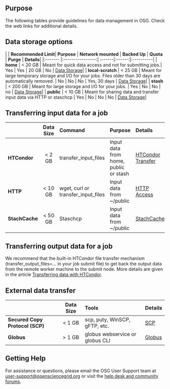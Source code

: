 
[title]: - "Guidelines for data managment in OSG - Storage and Transfer"

## Purpose

The following tables provide guidelines for data management in OSG. Check the web links for additional details. 


## Data storage options

|   | **Recommended Limit**| **Purpose** | **Network mounted** | **Backed Up** | **Quota** | **Purge** | **Details**|
|:------- |:----------------:| :------|:------:|:----------|
| **home**    |  < 20 GB      | Meant for quick data access and not for submitting jobs.| Yes | Yes | 20 GB | No | [Data Storage](https://support.opensciencegrid.org/support/solutions/articles/12000002985-storage-solutions-on-osg-home-stash-and-public)|
| **local-scratch**   |  < 25 GB      | Meant for large temporary storage and I/O for your jobs. Files older than 30 days are automatically removed. | No | No | No | Yes, 30 days | [Data Storage](https://support.opensciencegrid.org/support/solutions/articles/12000002985-storage-solutions-on-osg-home-stash-and-public)|
| **stash**   |  < 200 GB      | Meant for large storage and I/O for your jobs. | Yes | No | No | no | [Data Storage](https://support.opensciencegrid.org/support/solutions/articles/12000002985-storage-solutions-on-osg-home-stash-and-public)|
| **public**  |  < 10 GB    | Meant for sharing data and transfer input data via HTTP or staschcp | Yes | No | No | No | [Data Storage](https://support.opensciencegrid.org/support/solutions/articles/12000002985-storage-solutions-on-osg-home-stash-and-public)|



## Transferring input data for a job

|         | **Data Size**| **Command** | **Purpose** | **Details**|
|:---------|:------:|:-----|:----------|:------|
| **HTCondor**    | < 2 GB  | transfer_input_files| Input data from home, public or stash |[HTCondor Transfer](https://support.opensciencegrid.org/support/solutions/articles/5000639787-transferring-data-with-htcondor)|
| **HTTP**        |  < 10 GB   | wget, curl or transfer_input_files  | Input data from ~/public |[HTTP Access](https://support.opensciencegrid.org/support/solutions/articles/5000639798-access-stash-remotely-using-http)|
| **StachCache**  |  < 50 GB    | Staschcp |Input data from ~/public| [StachCache](https://support.opensciencegrid.org/support/solutions/articles/12000002775-transferring-data-with-stashcache)|



## Transferring output data for a job
We recommend that the built-in HTCondor file transfer mechanism (transfer_output_files=... in your job submit file) to get back the output data from the remote worker machine to the submit node. More details are given in the article [Transferring data with HTCondor](https://support.opensciencegrid.org/support/solutions/articles/5000639787-transferring-data-with-htcondor). 


## External data transfer

|  | **Data Size**| **Tools** |**Details**|
|:------------|:-------:|:------|:------| 
|**Secured Copy Protocol (SCP)** | < 1 GB | scp, puty, WinSCP, gFTP, etc.  |[SCP](https://support.opensciencegrid.org/support/solutions/articles/5000634376-using-scp-to-transfer-files) |
|**Globus** |  > 1 GB  | globus webservice or globus CLI | [Globus](https://support.opensciencegrid.org/support/solutions/articles/5000632397-data-transfer-with-globus) |


## Getting Help
For assistance or questions, please email the OSG User Support team  at [user-support@opensciencegrid.org](mailto:user-support@opensciencegrid.org) or visit the [help desk and community forums](http://support.opensciencegrid.org).


